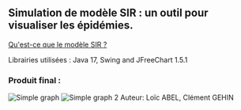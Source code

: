 ## Simulation de modèle SIR : un outil pour visualiser les épidémies.

[Qu'est-ce que le modèle SIR ?](https://en.wikipedia.org/wiki/Compartmental_models_in_epidemiology#The_SIR_model)

Librairies utilisées : Java 17, Swing and JFreeChart 1.5.1

### Produit final :
![Simple graph](https://gameosu.s-ul.eu/XfohheuG)
![Simple graph 2](https://gameosu.s-ul.eu/2SjLx6ky)
Auteur: Loïc ABEL, Clément GEHIN
